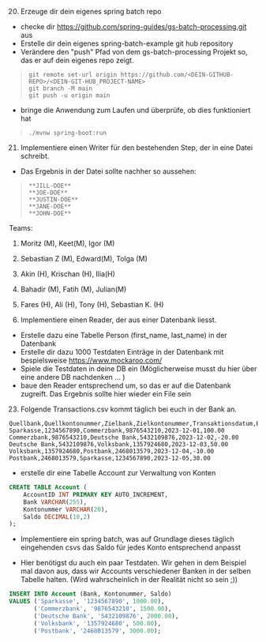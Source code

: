 20. Erzeuge dir dein eigenes spring batch repo
- checke dir https://github.com/spring-guides/gs-batch-processing.git aus
- Erstelle dir dein eigenes spring-batch-example git hub repository
- Verändere den "push" Pfad von dem gs-batch-processing Projekt so, das er auf dein eigenes repo zeigt.

>```console
>git remote set-url origin https://github.com/<DEIN-GITHUB-REPO>/<DEIN-GIT-HUB_PROJECT-NAME>
>git branch -M main
>git push -u origin main
>```
- bringe die Anwendung zum Laufen und überprüfe, ob dies funktioniert hat

>```console
>./mvnw spring-boot:run
>```

21. Implementiere einen Writer für den bestehenden Step, der in eine Datei schreibt. 
- Das Ergebnis in der Datei sollte nachher so aussehen:
>```mardown
>**JILL-DOE**
>**JOE-DOE**
>**JUSTIN-DOE**
>**JANE-DOE**
>**JOHN-DOE**
>```

Teams:
1. Moritz (M), Keet(M), Igor (M)
2. Sebastian Z (M), Edward(M), Tolga (M)
3. Akin (H), Krischan (H), Ilia(H)
4. Bahadir (M), Fatih (M), Julian(M)
5. Fares (H), Ali (H), Tony (H), Sebastian K. (H)

22. Implementiere einen Reader, der aus einer Datenbank liesst.
- Erstelle dazu eine Tabelle Person (first_name, last_name) in der Datenbank 
- Erstelle dir dazu 1000 Testdaten Einträge in der Datenbank mit bespielsweise https://www.mockaroo.com/
- Spiele die Testdaten in deine DB ein (Möglicherweise musst du hier über eine andere DB nachdenken ... )
- baue den Reader entsprechend um, so das er auf die Datenbank zugreift. Das Ergebnis sollte hier wieder ein File sein

23. Folgende Transactions.csv kommt täglich bei euch in der Bank an.

```csv
Quellbank,Quellkontonummer,Zielbank,Zielkontonummer,Transaktionsdatum,Betrag
Sparkasse,1234567890,Commerzbank,9876543210,2023-12-01,100.00
Commerzbank,9876543210,Deutsche Bank,5432109876,2023-12-02,-20.00
Deutsche Bank,5432109876,Volksbank,1357924680,2023-12-03,50.00
Volksbank,1357924680,Postbank,2468013579,2023-12-04,-10.00
Postbank,2468013579,Sparkasse,1234567890,2023-12-05,30.00
```

- erstelle dir eine Tabelle Account zur Verwaltung von Konten

```sql
CREATE TABLE Account (
    AccountID INT PRIMARY KEY AUTO_INCREMENT,
    Bank VARCHAR(255),
    Kontonummer VARCHAR(20),
    Saldo DECIMAL(10,2)
);
```
- Implementiere ein spring batch, was auf Grundlage dieses täglich eingehenden csvs das Saldo für jedes Konto entsprechend anpasst

- Hier benötigst du auch ein paar Testdaten. Wir gehen in dem Beispiel mal davon aus, dass wir Accounts verschiedener Banken in der selben Tabelle halten. (Wird wahrscheinlich in der Realität nicht so sein ;))

```sql
INSERT INTO Account (Bank, Kontonummer, Saldo)
VALUES ('Sparkasse', '1234567890', 1000.00),
       ('Commerzbank', '9876543210', 1500.00),
       ('Deutsche Bank', '5432109876', 2000.00),
       ('Volksbank', '1357924680', 500.00),
       ('Postbank', '2468013579', 3000.00);
```